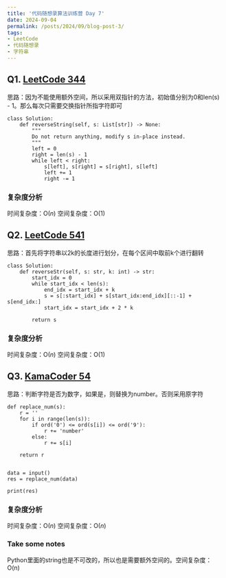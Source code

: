 ```yaml
---
title: '代码随想录算法训练营 Day 7'
date: 2024-09-04
permalink: /posts/2024/09/blog-post-3/
tags:
- LeetCode
- 代码随想录
- 字符串
---
```


## Q1. [LeetCode 344](https://leetcode.com/problems/reverse-string/)

思路：因为不能使用额外空间，所以采用双指针的方法，初始值分别为0和len(s) - 1。那么每次只需要交换指针所指字符即可

```
class Solution:
    def reverseString(self, s: List[str]) -> None:
        """
        Do not return anything, modify s in-place instead.
        """
        left = 0
        right = len(s) - 1
        while left < right:
            s[left], s[right] = s[right], s[left]
            left += 1
            right -= 1
```

### 复杂度分析

时间复杂度：O($n$)
空间复杂度：O(1)

## Q2. [LeetCode 541](https://leetcode.com/problems/reverse-string-ii/)

思路：首先将字符串以2k的长度进行划分，在每个区间中取前k个进行翻转

```
class Solution:
    def reverseStr(self, s: str, k: int) -> str:
        start_idx = 0
        while start_idx < len(s):
            end_idx = start_idx + k
            s = s[:start_idx] + s[start_idx:end_idx][::-1] + s[end_idx:]
            start_idx = start_idx + 2 * k
        
        return s
```

### 复杂度分析

时间复杂度：O($n$)
空间复杂度：O(1)

## Q3. [KamaCoder 54](https://kamacoder.com/problempage.php?pid=1064)

思路：判断字符是否为数字，如果是，则替换为number。否则采用原字符

```
def replace_num(s):
    r = ''
    for i in range(len(s)):
        if ord('0') <= ord(s[i]) <= ord('9'):
            r += 'number'
        else:
            r += s[i]
    
    return r


data = input()
res = replace_num(data)

print(res)
```

### 复杂度分析

时间复杂度：O($n$)
空间复杂度：O($n$)

### Take some notes

Python里面的string也是不可改的，所以也是需要额外空间的。空间复杂度：O(n)
